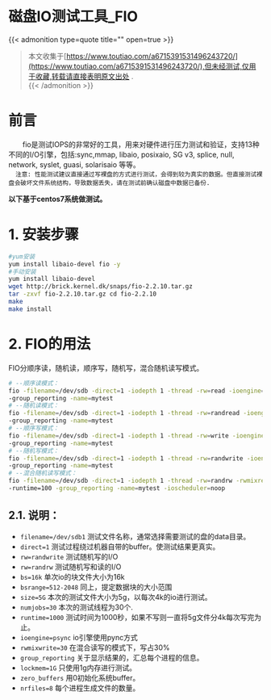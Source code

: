# 磁盘IO测试工具_FIO


{{< admonition type=quote title="" open=true >}}
> 本文收集于[https://www.toutiao.com/a6715391531496243720/](https://www.toutiao.com/a6715391531496243720/),但未经测试,仅用于收藏,转载请直接表明原文出处 .  
{{< /admonition >}}


# 前言
&emsp;&emsp;fio是测试IOPS的非常好的工具，用来对硬件进行压力测试和验证，支持13种不同的I/O引擎，包括:sync,mmap, libaio, posixaio, SG v3, splice, null, network, syslet, guasi, solarisaio 等等。  
&emsp;`注意: 性能测试建议直接通过写裸盘的方式进行测试，会得到较为真实的数据。但直接测试裸盘会破坏文件系统结构，导致数据丢失，请在测试前确认磁盘中数据已备份.`

**以下基于centos7系统做测试。**

# 1. 安装步骤

```bash
#yum安装 
yum install libaio-devel fio -y
#手动安装 
yum install libaio-devel 
wget http://brick.kernel.dk/snaps/fio-2.2.10.tar.gz 
tar -zxvf fio-2.2.10.tar.gz cd fio-2.2.10 
make
make install
```
# 2. FIO的用法
FIO分顺序读，随机读，顺序写，随机写，混合随机读写模式。  
```bash
# --顺序读模式：
fio -filename=/dev/sdb -direct=1 -iodepth 1 -thread -rw=read -ioengine=psync -bs=16k -size=10G -numjobs=30 -runtime=1000 \
-group_reporting -name=mytest
# --随机读模式：
fio -filename=/dev/sdb -direct=1 -iodepth 1 -thread -rw=randread -ioengine=psync -bs=16k -size=10G -numjobs=30 -runtime=1000 \
-group_reporting -name=mytest
# --顺序写模式：
fio -filename=/dev/sdb -direct=1 -iodepth 1 -thread -rw=write -ioengine=psync -bs=16k -size=10G -numjobs=30 -runtime=1000 \
-group_reporting -name=mytest
# --随机写模式：
fio -filename=/dev/sdb -direct=1 -iodepth 1 -thread -rw=randwrite -ioengine=psync -bs=16k -size=10G -numjobs=30 -runtime=1000 \
-group_reporting -name=mytest
# --混合随机读写模式：
fio -filename=/dev/sdb -direct=1 -iodepth 1 -thread -rw=randrw -rwmixread=70 -ioengine=psync -bs=16k -size=10G -numjobs=30 \
-runtime=100 -group_reporting -name=mytest -ioscheduler=noop
```

## 2.1. 说明： 
- `filename=/dev/sdb1` 测试文件名称，通常选择需要测试的盘的data目录。 
- `direct=1` 测试过程绕过机器自带的buffer。使测试结果更真实。  
- `rw=randwrite` 测试随机写的I/O  
- `rw=randrw` 测试随机写和读的I/O  
- `bs=16k` 单次io的块文件大小为16k  
- `bsrange=512-2048` 同上，提定数据块的大小范围  
- `size=5G` 本次的测试文件大小为5g，以每次4k的io进行测试。  
- `numjobs=30` 本次的测试线程为30个.  
- `runtime=1000` 测试时间为1000秒，如果不写则一直将5g文件分4k每次写完为止。  
- `ioengine=psync` io引擎使用pync方式  
- `rwmixwrite=30` 在混合读写的模式下，写占30%  
- `group_reporting` 关于显示结果的，汇总每个进程的信息。  
- `lockmem=1G` 只使用1g内存进行测试。  
- `zero_buffers` 用0初始化系统buffer。  
- `nrfiles=8` 每个进程生成文件的数量。  
